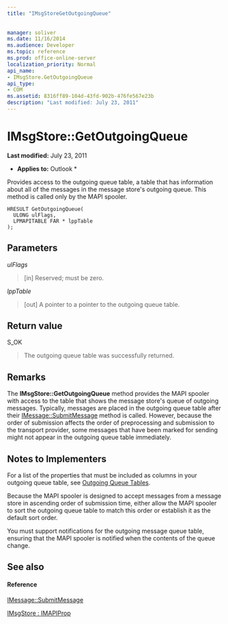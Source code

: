 ```yaml
---
title: "IMsgStoreGetOutgoingQueue"
 
 
manager: soliver
ms.date: 11/16/2014
ms.audience: Developer
ms.topic: reference
ms.prod: office-online-server
localization_priority: Normal
api_name:
- IMsgStore.GetOutgoingQueue
api_type:
- COM
ms.assetid: 8316ff89-104d-43fd-902b-476fe567e23b
description: "Last modified: July 23, 2011"
---
```


# IMsgStore::GetOutgoingQueue

 **Last modified:** July 23, 2011 
  
 * **Applies to:** Outlook * 
  
Provides access to the outgoing queue table, a table that has information about all of the messages in the message store's outgoing queue. This method is called only by the MAPI spooler.
  
```
HRESULT GetOutgoingQueue(
  ULONG ulFlags,
  LPMAPITABLE FAR * lppTable
);
```

## Parameters

 _ulFlags_
  
> [in] Reserved; must be zero.
    
 _lppTable_
  
> [out] A pointer to a pointer to the outgoing queue table.
    
## Return value

S_OK 
  
> The outgoing queue table was successfully returned.
    
## Remarks

The **IMsgStore::GetOutgoingQueue** method provides the MAPI spooler with access to the table that shows the message store's queue of outgoing messages. Typically, messages are placed in the outgoing queue table after their [IMessage::SubmitMessage](imessage-submitmessage.md) method is called. However, because the order of submission affects the order of preprocessing and submission to the transport provider, some messages that have been marked for sending might not appear in the outgoing queue table immediately. 
  
## Notes to Implementers

For a list of the properties that must be included as columns in your outgoing queue table, see [Outgoing Queue Tables](outgoing-queue-tables.md). 
  
Because the MAPI spooler is designed to accept messages from a message store in ascending order of submission time, either allow the MAPI spooler to sort the outgoing queue table to match this order or establish it as the default sort order.
  
You must support notifications for the outgoing message queue table, ensuring that the MAPI spooler is notified when the contents of the queue change. 
  
## See also

#### Reference

[IMessage::SubmitMessage](imessage-submitmessage.md)
  
[IMsgStore : IMAPIProp](imsgstoreimapiprop.md)

